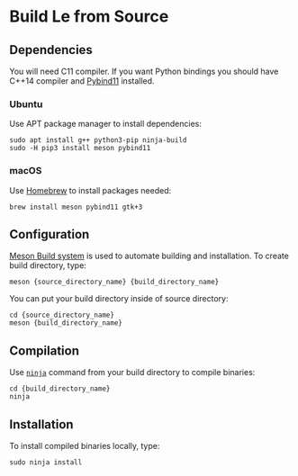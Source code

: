 # Build Le from Source

## Dependencies

You will need C11 compiler. If you want Python bindings you should have C++14 compiler and [Pybind11](https://github.com/pybind/pybind11) installed. 

### Ubuntu

Use APT package manager to install dependencies:

    sudo apt install g++ python3-pip ninja-build
    sudo -H pip3 install meson pybind11

### macOS

Use [Homebrew](https://brew.sh) to install packages needed:

    brew install meson pybind11 gtk+3

## Configuration

[Meson Build system](https://mesonbuild.com) is used to automate building and installation. To create build directory, type:

    meson {source_directory_name} {build_directory_name}

You can put your build directory inside of source directory:

    cd {source_directory_name}
    meson {build_directory_name}

## Compilation

Use [`ninja`](https://ninja-build.org) command from your build directory to compile binaries:

    cd {build_directory_name}
    ninja

## Installation

To install compiled binaries locally, type:

    sudo ninja install
